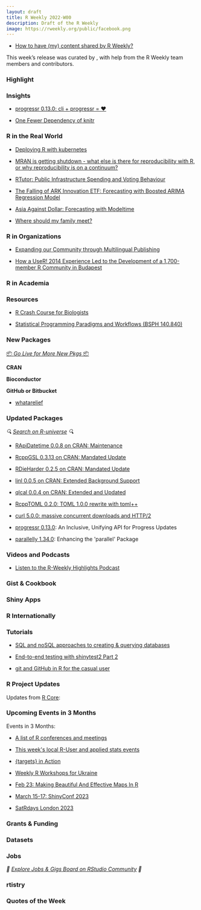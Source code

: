 ```yaml
---
layout: draft
title: R Weekly 2022-W00
description: Draft of the R Weekly
image: https://rweekly.org/public/facebook.png
---
```



+ [How to have (my) content shared by R Weekly?](https://github.com/rweekly/rweekly.org#how-to-have-my-content-shared-by-r-weekly)

This week’s release was curated by [](), with help from the R Weekly team members and contributors.


###  Highlight



### Insights

* [progressr 0.13.0: cli + progressr = ♥](https://www.jottr.org/2023/01/10/progressr-0.13.0/)

+ [One Fewer Dependency of knitr](https://yihui.org/en/2023/01/knitr-stringr/)


### R in the Real World
* [Deploying R with kubernetes](https://blog.djnavarro.net/posts/2023-01-10_kubernetes/)

+ [MRAN is getting shutdown - what else is there for reproducibility with R, or why reproducibility is on a continuum?](https://www.brodrigues.co/blog/2023-01-12-repro_r/)
+ [RTutor: Public Infrastructure Spending and Voting Behaviour](http://skranz.github.io//r/2023/01/10/RTutor-PublicSpendingVoting.html)

+ [The Falling of ARK Innovation ETF: Forecasting with Boosted ARIMA Regression Model](https://datageeek.com/2023/01/13/the-falling-of-ark-innovation-etf-forecasting-with-boosted-arima-regression-model/)

+ [Asia Against Dollar: Forecasting with Modeltime](https://datageeek.com/2023/01/12/dollar-against-asia/)

+ [Where should my family meet?](https://www.etiennebacher.com/posts/2023-01-14-where-should-my-family-meet/)



###  R in Organizations

+ [Expanding our Community through Multilingual Publishing](https://ropensci.org/blog/2023/01/12/multilingual-publishing-en/)

+ [How a UseR! 2014 Experience Led to the Development of a 1,700-member R Community in Budapest](https://www.r-consortium.org/blog/2023/01/11/how-a-user-2014-experience-led-to-development-of-r-community-in-budapest)

###  R in Academia



###  Resources

+ [R Crash Course for Biologists](https://github.com/ColauttiLab/RCrashCourse_Book)

+ [Statistical Programming Paradigms and Workflows (BSPH 140.840)](https://www.stephaniehicks.com/jhustatcomputing2022/schedule)

###  New Packages

<p class="added-hostname"><a href="https://rweekly.org/live" target="_blank" class="externalLink">📦 <i>Go Live for More New Pkgs</i> 📦</a></p>


**CRAN**



**Bioconductor**



**GitHub or Bitbucket**

+ [whatarelief](https://github.com/hypertidy/whatarelief)

### Updated Packages

<i>🔍 [Search on R-universe](https://r-universe.dev/search/) 🔍</i>

+ [RApiDatetime 0.0.8 on CRAN: Maintenance](http://dirk.eddelbuettel.com/blog/2023/01/14#rapidatetime_0.0.8)

+ [RcppGSL 0.3.13 on CRAN: Mandated Update](http://dirk.eddelbuettel.com/blog/2023/01/12#rcppgsl_0.3.13)

+ [RDieHarder 0.2.5 on CRAN: Mandated Update](http://dirk.eddelbuettel.com/blog/2023/01/12#rdieharder_0.2.5)

+ [linl 0.0.5 on CRAN: Extended Background Support](http://dirk.eddelbuettel.com/blog/2023/01/11#linl_0.0.5)

+ [qlcal 0.0.4 on CRAN: Extended and Updated](http://dirk.eddelbuettel.com/blog/2023/01/11#qlcal-r_0.0.4)

+ [RcppTOML 0.2.0: TOML 1.0.0 rewrite with toml++](http://dirk.eddelbuettel.com/blog/2023/01/10#rcpptoml_0.2.0)

+ [curl 5.0.0: massive concurrent downloads and HTTP/2](https://ropensci.org/blog/2023/01/13/curl5-release/)

* [progressr 0.13.0](https://progressr.futureverse.org/): An Inclusive, Unifying API for Progress Updates

* [parallelly 1.34.0](https://parallelly.futureverse.org/): Enhancing the 'parallel' Package


###  Videos and Podcasts

* [Listen to the R-Weekly Highlights Podcast](https://rweekly.fireside.fm/)


### Gist & Cookbook



### Shiny Apps



### R Internationally



###  Tutorials

* [SQL and noSQL approaches to creating & querying databases](https://tomsing1.github.io/blog/posts/geneset-sqlite-db/)

+ [End-to-end testing with shinytest2 Part 2](https://www.jumpingrivers.com/blog/end-to-end-testing-shinytest2-part-2/)

+ [git and GitHub in R for the casual user](https://masalmon.eu/2023/01/12/git-github-casual/)



<!--<div class="post-more-begin></div><div class="post-more-end"></div>-->

###  R Project Updates

Updates from [R Core](http://developer.r-project.org/blosxom.cgi/R-devel/NEWS):


###  Upcoming Events in 3 Months

Events in 3 Months:


+ [A list of R conferences and meetings](https://jumpingrivers.github.io/meetingsR/events.html)

+ [This week's local R-User and applied stats events](https://community.rstudio.com/c/irl)

+ [{targets} in Action](https://ropensci.org/commcalls/jan2023-targets/)

+ [Weekly R Workshops for Ukraine](https://sites.google.com/view/dariia-mykhailyshyna/main/r-workshops-for-ukraine)

+ [Feb 23: Making Beautiful And Effective Maps In R](https://www.prstatistics.com/course/making-beautiful-and-effective-maps-in-r-mapr04/)

+ [March 15-17: ShinyConf 2023](https://shinyconf.appsilon.com/registration/?utm_medium=social&utm_source=twitter&utm_campaign=register-sm)

+ [SatRdays London 2023](https://www.jumpingrivers.com/blog/satrdays-london/)


### Grants & Funding


### Datasets


### Jobs

<i>💼 [Explore Jobs & Gigs Board on RStudio Community](https://community.rstudio.com/c/jobs/) 💼</i>

###  rtistry


###  Quotes of the Week
